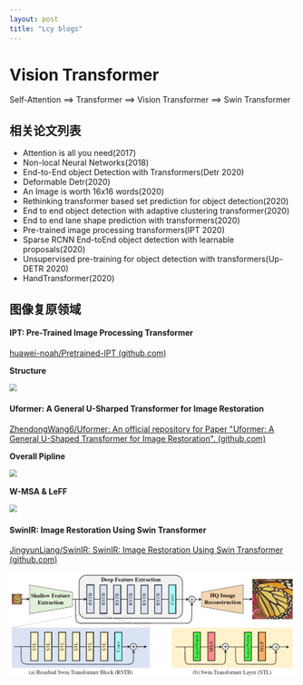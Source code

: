 ```yaml
---
layout: post
title: "Lcy blogs"
---
```

# Vision Transformer
Self-Attention ==> Transformer ==> Vision Transformer ==> Swin Transformer

## 相关论文列表

- Attention is all you need(2017)
- Non-local Neural Networks(2018)
- End-to-End object Detection with Transformers(Detr 2020)
- Deformable Detr(2020)
- An Image is worth 16x16 words(2020)
- Rethinking transformer based set prediction for object detection(2020)
- End to end object detection with adaptive clustering transformer(2020)
- End to end lane shape prediction with transformers(2020)
- Pre-trained image processing transformers(IPT 2020)
- Sparse RCNN End-toEnd object detection with learnable proposals(2020)
- Unsupervised pre-training for object detection with transformers(Up-DETR 2020)
- HandTransformer(2020)

## 图像复原领域

#### IPT: Pre-Trained Image Processing Transformer

[huawei-noah/Pretrained-IPT (github.com)](https://github.com/huawei-noah/Pretrained-IPT)

**Structure**

<img src="https://imgconvert.csdnimg.cn/aHR0cHM6Ly9tbWJpei5xcGljLmNuL21tYml6X3BuZy9LbVhQS0ExOWdXaWJkVVNmUGZZS3doaWFlYk8wNXdGTEtWa1Y5dHdHdWQ5eUlZalRQaWJ6RG85aWFjZ1Q3UHhsQVZQaWNQUnY2OFJjcWhzQWZHbXJPOU1kaWI0US82NDA?x-oss-process=image/format,png" style="zoom: 80%;" />



#### Uformer: A General U-Sharped Transformer for Image Restoration

[ZhendongWang6/Uformer: An official repository for Paper "Uformer: A General U-Shaped Transformer for Image Restoration". (github.com)](https://github.com/ZhendongWang6/Uformer)

**Overall Pipline**

<img src="https://img-blog.csdnimg.cn/img_convert/0e3df6ee3f701f68e4bc87ca386cd6f1.png" alt=" " style="zoom: 80%;" />

**W-MSA & LeFF**

<img src="https://img-blog.csdnimg.cn/img_convert/9c6e72d66c6c02719db9798715440740.png" style="zoom: 80%;" />





#### SwinIR: Image Restoration Using Swin Transformer

[JingyunLiang/SwinIR: SwinIR: Image Restoration Using Swin Transformer (github.com)](https://github.com/JingyunLiang/SwinIR)

<img src="./imgs/ViT/swinir.png" style="zoom:80%;" />





